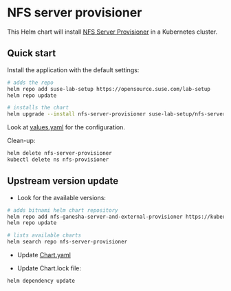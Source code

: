# NFS server provisioner

This Helm chart will install [NFS Server Provisioner](https://github.com/kubernetes-sigs/nfs-ganesha-server-and-external-provisioner) in a Kubernetes cluster.

## Quick start

Install the application with the default settings:

```bash
# adds the repo
helm repo add suse-lab-setup https://opensource.suse.com/lab-setup
helm repo update

# installs the chart
helm upgrade --install nfs-server-provisioner suse-lab-setup/nfs-server-provisioner --namespace nfs-provisioner --create-namespace
```

Look at [values.yaml](values.yaml) for the configuration.

Clean-up:

```bash
helm delete nfs-server-provisioner
kubectl delete ns nfs-provisioner
```

## Upstream version update

- Look for the available versions:

```bash
# adds bitnami helm chart repository
helm repo add nfs-ganesha-server-and-external-provisioner https://kubernetes-sigs.github.io/nfs-ganesha-server-and-external-provisioner/
helm repo update

# lists available charts
helm search repo nfs-server-provisioner
```

- Update [Chart.yaml](Chart.yaml)

- Update Chart.lock file:

```bash
helm dependency update
```
